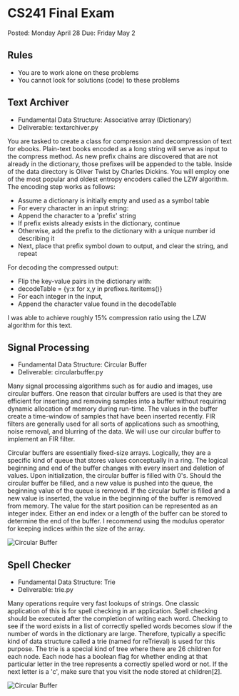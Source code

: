 CS241 Final Exam
===================

Posted: Monday  April 28
Due:    Friday  May 2

Rules
--------

+ You are to work alone on these problems
+ You cannot look for solutions (code) to these problems

Text Archiver
----------------

+ Fundamental Data Structure: Associative array (Dictionary)
+ Deliverable: textarchiver.py

You are tasked to create a class for compression and decompression of text for ebooks. Plain-text books encoded as a long string will serve as input to the compress method. As new prefix chains are discovered that are not already in the dictionary, those prefixes will be appended to the table. Inside of the data directory is Oliver Twist by Charles Dickins.  You will employ one of the most popular and oldest entropy encoders called the LZW algorithm. The encoding step works as follows:

+ Assume a dictionary is initially empty and used as a symbol table
+ For every character in an input string:
+ Append the character to a 'prefix' string
+ If prefix exists already exists in the dictionary, continue
+ Otherwise, add the prefix to the dictionary with a unique number id describing it
+ Next, place that prefix symbol down to output, and clear the string, and repeat
    
For decoding the compressed output:

+ Flip the key-value pairs in the dictionary with:
+ decodeTable = {y:x for x,y in prefixes.iteritems()}
+ For each integer in the input,
+ Append the character value found in the decodeTable

I was able to achieve roughly 15% compression ratio using the LZW algorithm for this text.

Signal Processing
----------------------

+ Fundamental Data Structure: Circular Buffer
+ Deliverable: circularbuffer.py

Many signal processing algorithms such as for audio and images, use circular buffers. One reason that circular buffers are used is that they are efficient for inserting and removing samples into a buffer without requiring dynamic allocation of memory during run-time. The values in the buffer create a time-window of samples that have been inserted recently. FIR filters are generally used for all sorts of applications such as smoothing, noise removal, and blurring of the data. We will use our circular buffer to implement an FIR filter.

Circular buffers are essentially fixed-size arrays. Logically, they are a specific kind of queue that stores values conceptually in a ring. The logical beginning and end of the buffer changes with every insert and deletion of values. Upon initialization, the circular buffer is filled with 0's. Should the circular buffer be filled, and a new value is pushed into the queue, the beginning value of the queue is removed. If the circular buffer is filled and a new value is inserted, the value in the beginning of the buffer is removed from memory. The value for the start position can be represented as an integer index. Either an end index or a length of the buffer can be stored to determine the end of the buffer. I recommend using the modulus operator for keeping indices within the size of the array.

![Circular Buffer](data/queue.gif)

Spell Checker
---------------------

+ Fundamental Data Structure: Trie
+ Deliverable: trie.py

Many operations require very fast lookups of strings. One classic application of this is for spell checking in an application. Spell checking should be executed after the completion of writing each word. Checking to see if the word exists in a list of correctly spelled words becomes slow if the number of words in the dictionary are large. Therefore, typically a specific kind of data structure called a trie (named for reTrieval) is used for this purpose. The trie is a special kind of tree where there are 26 children for each node. Each node has a boolean flag for whether ending at that particular letter in the tree represents a correctly spelled word or not. If the next letter is a 'c', make sure that you visit the node stored at children[2].

![Circular Buffer](data/trie.png)
